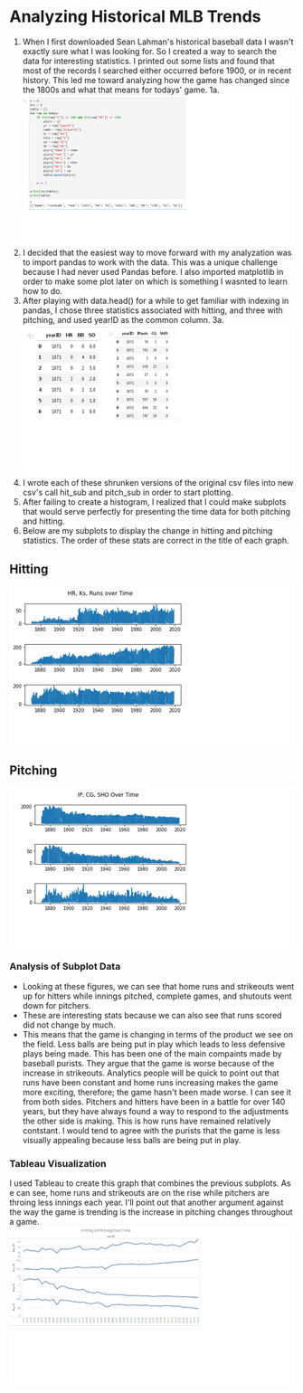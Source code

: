 # Analyzing Historical MLB Trends

1. When I first downloaded Sean Lahman's historical baseball data I wasn't exactly sure what I was looking for. So I created a way to search the data for interesting statistics. I printed out some lists and found that most of the records I searched either occurred before 1900, or in recent history. This led me toward analyzing how the game has changed since the 1800s and what that means for todays' game. 
 1a. ![Search](Images/search.png)
2. I decided that the easiest way to move forward with my analyzation was to import pandas to work with the data. This was a unique challenge because I had never used Pandas before. I also imported matplotlib in order to make some plot later on which is something I wasnted to learn how to do.  
3. After playing with data.head() for a while to get familiar with indexing in pandas, I chose three statistics associated with hitting, and three with pitching, and used yearID as the common column. 
 3a. ![New Chart](Images/sub_heads.png)
4. I wrote each of these shrunken versions of the original csv files into new csv's call hit_sub and pitch_sub in order to start plotting. 
5. After failing to create a histogram, I realized that I could make subplots that would serve perfectly for presenting the time data for both pitching and hitting. 
6. Below are my subplots to display the change in hitting and pitching statistics. The order of these stats are correct in the title of each graph.
## Hitting
![Hitting](Images/hitting.png)
## Pitching
![Pitching](Images/pitching.png)
### Analysis of Subplot Data
- Looking at these figures, we can see that home runs and strikeouts went up for hitters while innings pitched, complete games, and shutouts went down for pitchers. 
- These are interesting stats because we can also see that runs scored did not change by much. 
- This means that the game is changing in terms of the product we see on the field. Less balls are being put in play which leads to less defensive plays being made. This has been one of the main compaints made by baseball purists. They argue that the game is worse because of the increase in strikeouts. Analytics people will be quick to point out that runs have been constant and home runs increasing makes the game more exciting, therefore; the game hasn't been made worse. I can see it from both sides. Pitchers and hitters have been in a battle for over 140 years, but they have always found a way to respond to the adjustments the other side is making. This is how runs have remained relatively contstant. I would tend to agree with the purists that the game is less visually appealing because less balls are being put in play.   
### Tableau Visualization
I used Tableau to create this graph that combines the previous subplots. As e can see, home runs and strikeouts are on the rise while pitchers are throing less innings each year. I'll point out that another argument against the way the game is trending is the increase in pitching changes throughout a game. 
![New Chart](Images/tbl.png)